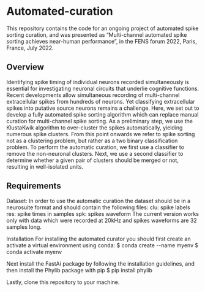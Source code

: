 # Automated-curation
This repository contains the code for an ongoing project of automated spike sorting curation, and  was presented as “Multi-channel automated spike sorting achieves near-human performance”, in the FENS forum 2022, Paris, France, July 2022.

## Overview

Identifying spike timing of individual neurons recorded simultaneously is essential for investigating neuronal circuits that underlie cognitive functions. Recent developments allow simultaneous recording of multi-channel extracellular spikes from hundreds of neurons. Yet classifying extracellular spikes into putative source neurons remains a challenge. 
Here, we set out to develop a fully automated spike sorting algorithm which can replace manual curation for multi-channel spike sorting. As a preliminary step, we use the KlustaKwik algorithm to over-cluster the spikes automatically, yielding numerous spike clusters. From this point onwards we refer to spike sorting not as a clustering problem, but rather as a two binary classification problem. To perform the automatic curation, we first use a classifier to remove the non-neuronal clusters. Next, we use a second classifier to determine whether a given pair of clusters should be merged or not, resulting in well-isolated units.

 ## Requirements

Dataset:
In order to use the automatic curation the dataset should be in a neurosuite format and should contain the following files:
clu: spike labels
res: spike times in samples
spk: spikes waveform
The current version works only with data which were recorded at 20kHz and spikes waveforms are 32 samples long.

Installation
For installing the automated curator you should first create an activate a virtual environment using conda:
$ conda create --name myenv
$ conda activate myenv

Next install the FastAi package by following the installation guidelines, and then install the Phylib package with pip
$  pip install phylib

Lastly, clone this repository to your machine.
